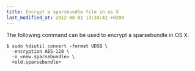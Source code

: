 ```yaml
---
title: Encrypt a sparsbundle file in os X 
last_modified_at: 2012-08-01 13:34:41 +0200
---
```


The following command can be used to encrypt a sparsebundle in OS X.

```console
$ sudo hdiutil convert -format UDSB \
  -encryption AES-128 \
  -o <new.sparsebundle> \
  <old.sparsebundle>
```
